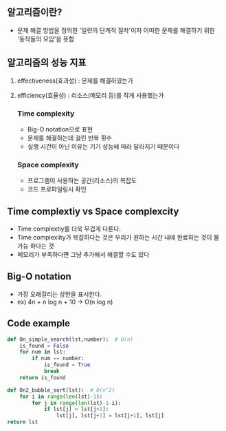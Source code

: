 ## 알고리즘이란?
- 문제 해결 방법을 정의한 '일련의 단계적 절차'이자 어떠한 문제를 해결하기 위한 '동작들의 모임'을 뜻함

## 알고리즘의 성능 지표
1. effectiveness(효과성) : 문제를 해결하였는가
2. efficiency(효율성) : 리소스(메모리 등)를 작게 사용했는가

    ### Time complexity
    - Big-O notation으로 표현
    - 문제를 해결하는데 걸린 반복 횟수
    - 실행 시간이 아닌 이유는 기기 성능에 따라 달라지기 때문이다

    ### Space complexity
    - 프로그램이 사용하는 공간(리소스)의 복잡도
    - 코드 프로파일링시 확인

## Time complextiy vs Space complexcity
- Time complextiy를 더욱 무겁게 다룬다.
- Time complexiity가 복잡하다는 것은 우리가 원하는 시간 내에 완료하는 것이 불가능 하다는 것
- 메모리가 부족하다면 그냥 추가해서 해결할 수도 있다

## Big-O notation
- 가장 오래걸리는 상한을 표시한다.
- ex) 4n + n log n + 10 -> O(n log n)

## Code example
```python
def On_simple_search(lst,number):  # O(n)
    is_found = False
    for num in lst:
        if num == number:
            is_found = True
            break
    return is_found
```

```python
def On2_bubble_sort(lst):  # O(n^2)
    for i in range(len(lst)-1):
        for j in range(len(lst)-1-i):
            if lst[j] > lst[j+1]:
                lst[j], lst[j+1] = lst[j+1], lst[j]
return lst
```